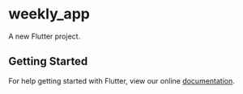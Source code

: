 # weekly_app

A new Flutter project.

## Getting Started

For help getting started with Flutter, view our online
[documentation](https://flutter.io/).
